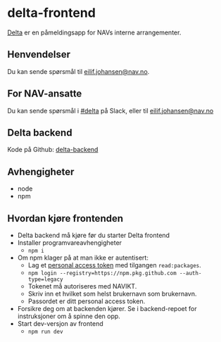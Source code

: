 # delta-frontend

[Delta](https://delta.nav.no) er en påmeldingsapp for NAVs interne arrangementer.

## Henvendelser

Du kan sende spørsmål til [eilif.johansen@nav.no](mailto:eilif.johansen@nav.no).

## For NAV-ansatte

Du kan sende spørsmål i [#delta](https://nav-it.slack.com/archives/C05E0NJ6Z0C) på Slack, eller til [eilif.johansen@nav.no](mailto:eilif.johansen@nav.no)

## Delta backend

Kode på Github: [delta-backend](https://github.com/navikt/delta-backend)

## Avhengigheter

- node
- npm

## Hvordan kjøre frontenden

- Delta backend må kjøre før du starter Delta frontend
- Installer programvareavhengigheter
  - `npm i`
- Om npm klager på at man ikke er autentisert:
  - Lag et [personal access token](https://docs.github.com/en/authentication/keeping-your-account-and-data-secure/managing-your-personal-access-tokens) med tilgangen `read:packages`.
  - `npm login --registry=https://npm.pkg.github.com --auth-type=legacy`
  - Tokenet må autoriseres med NAVIKT.
  - Skriv inn et hvilket som helst brukernavn som brukernavn.
  - Passordet er ditt personal access token.
- Forsikre deg om at backenden kjører. Se i backend-repoet for instruksjoner om å spinne den opp.
- Start dev-versjon av frontend
  - `npm run dev`